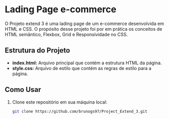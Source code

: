 # Lading Page e-commerce

O Projeto extend 3 é uma lading page de um e-commerce desenvolvida em HTML e CSS. O propósito desse projeto foi por em prática os conceitos de HTML semântico, Flexbox, Grid e Responsividade no CSS.

## Estrutura do Projeto

- **index.html:** Arquivo principal que contém a estrutura HTML da página.
- **style.css:** Arquivo de estilo que contém as regras de estilo para a página.

## Como Usar

1. Clone este repositório em sua máquina local:

   ```bash
   git clone https://github.com/brunogs97/Project_Extend_3.git
